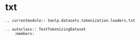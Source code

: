 # txt

```{eval-rst}
.. currentmodule:: hanlp.datasets.tokenization.loaders.txt

.. autoclass:: TextTokenizingDataset
	:members:

```
